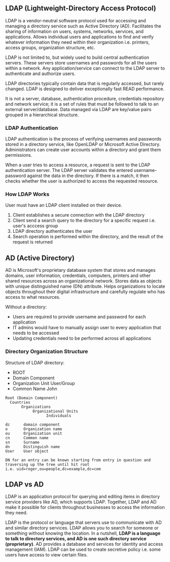 ## LDAP (Lightweight-Directory Access Protocol)

LDAP is a vendor-neutral software protocol used for accessing and managing a directory service such as Active Directory (AD). Facilitates the sharing of information on users, systems, networks, services, and applications. Allows individual users and applications to find and verify whatever information they need within their organization i.e. printers, access groups, organization structure, etc.

LDAP is not limited to, but widely used to build central authentication servers. These servers store usernames and passwords for all the users within a network. Any application/service can connect to the LDAP server to authenticate and authorize users.

LDAP directories typically contain data that is regularly accessed, but rarely changed. LDAP is designed to deliver exceptionally fast READ performance.

It is not a server, database, authentication procedure, credentials repository and network service; it is a set of rules that must be followed to talk to an external server/database. Data managed via LDAP are key/value pairs grouped in a hierarchical structure.

### LDAP Authentication

LDAP authentication is the process of verifying usernames and passwords stored in a directory service, like OpenLDAP or Microsoft Active Directory. Administrators can create user accounts within a directory and grant them permissions.

When a user tries to access a resource, a request is sent to the LDAP authentication server. The LDAP server validates the entered username-password against the data in the directory. If there is a match, it then checks whether the user is authorized to access the requested resource.

### How LDAP Works

User must have an LDAP client installed on their device.

1. Client establishes a secure connection with the LDAP directory
2. Client send a search query to the directory for a specific request i.e. user's acccess group
3. LDAP directory authenticates the user
4. Search operation is performed within the directory, and the result of the request is returned

## AD (Active Directory)

AD is Microsoft's proprietary database system that stores and manages domains, user information, credentials, computers, printers and other shared resources across an organizational network. Stores data as objects with unique distinguished name (DN) attribute. Helps organizations to locate objects throughout their digital infrastructure and carefully regulate who has access to what resources.

Without a directory:

- Users are required to provide username and password for each application
- IT admins would have to manually assign user to every application that needs to be accessed
- Updating credentials need to be performed across all applications

### Directory Organization Structure

Structure of LDAP directory:

- ROOT
- Domain Component
- Organization Unit User/Group
- Common Name John

```
Root (Domain Component)
  Countries
       Organizations
            Organizational Units
                  Individuals

dc      domain component
o       Organization name
ou      Organization unit
cn      Common name
sn      Surname
dn      Distinguish name
User    User object

DN for an entry can be known starting from entry in question and traversing up the tree until hit root
i.e. uid=roger,ou=people,dc=example,dc=com
```

## LDAP vs AD

LDAP is an application protocol for querying and editing items in directory service providers like AD, which supports LDAP. Together, LDAP and AD make it possible for clients throughout businesses to access the information they need.

LDAP is the protocol or language that servers use to communicate with AD and similar directory services. LDAP allows you to search for someone or something without knowing the location. In a nutshell, **LDAP is a language to talk to directory services, and AD is one such directory service (proprietary)**. AD provides a database and services for identity and access management (IAM). LDAP can be used to create secretive policy i.e. some users have access to view certain files.
